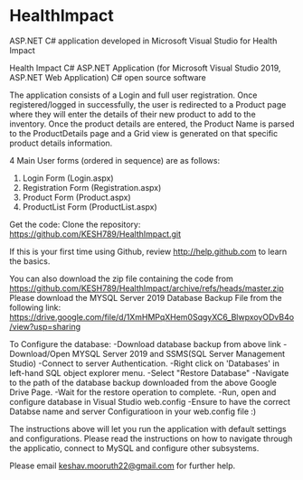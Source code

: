# HealthImpact
ASP.NET C# application developed in Microsoft Visual Studio for Health Impact

Health Impact C# ASP.NET Application (for Microsoft Visual Studio 2019, ASP.NET Web Application)
C# open source software

The application consists of a Login and full user registration.
Once registered/logged in successfully, the user is redirected to a Product page where they will enter the details of their new product to add to the inventory.
Once the product details are entered, the Product Name is parsed to the ProductDetails page and a Grid view is generated on that specific product details information.

4 Main User forms (ordered in sequence) are as follows:
1) Login Form (Login.aspx)
2) Registration Form (Registration.aspx)
3) Product Form (Product.aspx)
4) ProductList Form (ProductList.aspx)

Get the code:
Clone the repository: https://github.com/KESH789/HealthImpact.git

If this is your first time using Github, review http://help.github.com to learn the basics.

You can also download the zip file containing the code from  https://github.com/KESH789/HealthImpact/archive/refs/heads/master.zip
Please download the MYSQL Server 2019 Database Backup File from the following link: https://drive.google.com/file/d/1XmHMPqXHem0SqgyXC6_BlwpxoyODvB4o/view?usp=sharing

To Configure the database:
-Download database backup from above link
-Download/Open MYSQL Server 2019 and SSMS(SQL Server Management Studio)
-Connect to server Authentication.
-Right click on 'Databases' in left-hand SQL object explorer menu.
-Select "Restore Database"
-Navigate to the path of the database backup downloaded from the above Google Drive Page.
-Wait for the restore operation to complete.
-Run, open and configure database in Visual Studio web.config
-Ensure to have the correct Databse name and server Configuratioon in your web.config file :)

The instructions above will let you run the application with default settings and configurations. 
Please read the instructions on how to navigate through the applicatio, connect to MySQL and configure other subsystems.

Please email keshav.mooruth22@gmail.com for further help.
